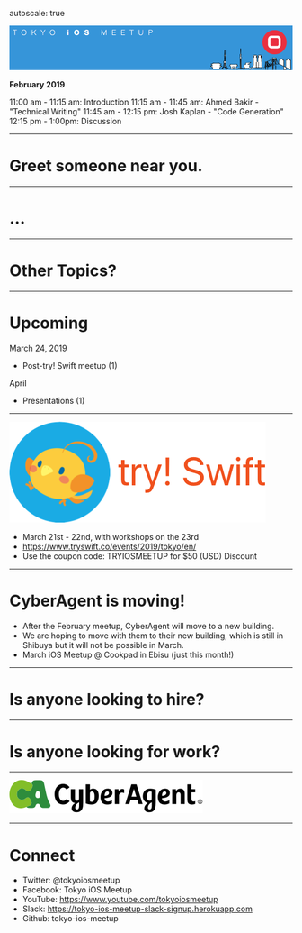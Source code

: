 autoscale: true

![inline](logo.png)

**February 2019**

11:00 am - 11:15 am: Introduction
11:15 am - 11:45 am: Ahmed Bakir - "Technical Writing"
11:45 am - 12:15 pm: Josh Kaplan - "Code Generation"
12:15 pm - 1:00pm: Discussion

---

# Greet someone near you.

---

# ...

---

# Other Topics?

---

# Upcoming

March 24, 2019

- Post-try! Swift meetup (1)

April

- Presentations (1)

---

![inline 100%](logo_riko_labs.png)

- March 21st - 22nd, with workshops on the 23rd
- https://www.tryswift.co/events/2019/tokyo/en/
- Use the coupon code: TRYIOSMEETUP for $50 (USD) Discount

---

# CyberAgent is moving!

- After the February meetup, CyberAgent will move to a new building.
- We are hoping to move with them to their new building, which is still in Shibuya but it will not be possible in March.
- March iOS Meetup @ Cookpad in Ebisu (just this month!)

---

# Is anyone looking to hire?

---

# Is anyone looking for work?

---

![inline 100%](CyberAgent_logo.png)

---

# Connect

- Twitter: @tokyoiosmeetup
- Facebook: Tokyo iOS Meetup
- YouTube: https://www.youtube.com/tokyoiosmeetup
- Slack: https://tokyo-ios-meetup-slack-signup.herokuapp.com
- Github: tokyo-ios-meetup
